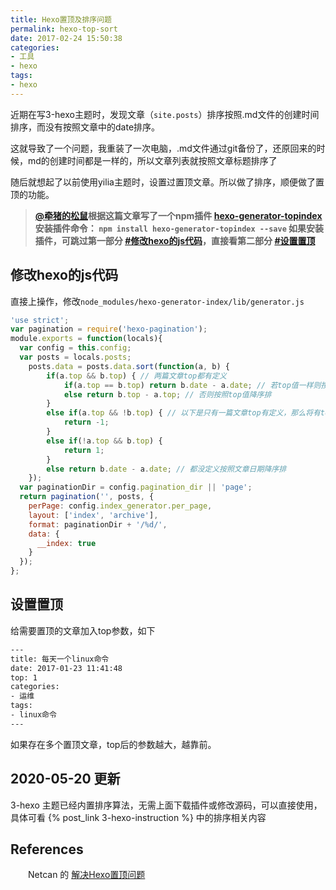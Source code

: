 ```yaml
---
title: Hexo置顶及排序问题
permalink: hexo-top-sort
date: 2017-02-24 15:50:38
categories:
- 工具
- hexo
tags:
- hexo
---
```

近期在写3-hexo主题时，发现文章（`site.posts`）排序按照.md文件的创建时间排序，而没有按照文章中的date排序。

这就导致了一个问题，我重装了一次电脑，.md文件通过git备份了，还原回来的时候，md的创建时间都是一样的，所以文章列表就按照文章标题排序了

随后就想起了以前使用yilia主题时，设置过置顶文章。所以做了排序，顺便做了置顶的功能。

>**[@牵猪的松鼠](http://s.amlove.cn/)根据这篇文章写了一个npm插件 [hexo-generator-topindex](https://www.npmjs.com/package/hexo-generator-topindex)
安装插件命令： `npm install hexo-generator-topindex --save`
如果安装插件，可跳过第一部分 [#修改hexo的js代码](#修改hexo的js代码)，直接看第二部分 [#设置置顶](#设置置顶)**

## 修改hexo的js代码

直接上操作，修改`node_modules/hexo-generator-index/lib/generator.js`
```javascript
'use strict';
var pagination = require('hexo-pagination');
module.exports = function(locals){
  var config = this.config;
  var posts = locals.posts;
    posts.data = posts.data.sort(function(a, b) {
        if(a.top && b.top) { // 两篇文章top都有定义
            if(a.top == b.top) return b.date - a.date; // 若top值一样则按照文章日期降序排
            else return b.top - a.top; // 否则按照top值降序排
        }
        else if(a.top && !b.top) { // 以下是只有一篇文章top有定义，那么将有top的排在前面（这里用异或操作居然不行233）
            return -1;
        }
        else if(!a.top && b.top) {
            return 1;
        }
        else return b.date - a.date; // 都没定义按照文章日期降序排
    });
  var paginationDir = config.pagination_dir || 'page';
  return pagination('', posts, {
    perPage: config.index_generator.per_page,
    layout: ['index', 'archive'],
    format: paginationDir + '/%d/',
    data: {
      __index: true
    }
  });
};
```

## 设置置顶
给需要置顶的文章加入top参数，如下
```xml
---
title: 每天一个linux命令
date: 2017-01-23 11:41:48
top: 1
categories:
- 运维
tags:
- linux命令
---
```
如果存在多个置顶文章，top后的参数越大，越靠前。

## 2020-05-20 更新

3-hexo 主题已经内置排序算法，无需上面下载插件或修改源码，可以直接使用，具体可看 {% post_link  3-hexo-instruction %} 中的排序相关内容

## References

　　Netcan 的 [解决Hexo置顶问题](http://www.netcan666.com/2015/11/22/%E8%A7%A3%E5%86%B3Hexo%E7%BD%AE%E9%A1%B6%E9%97%AE%E9%A2%98/)